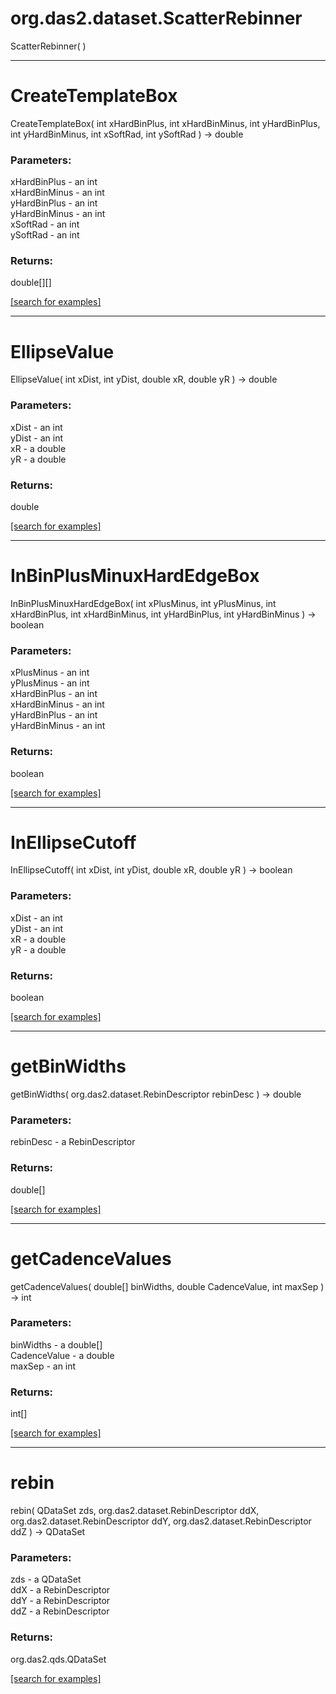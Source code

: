 # org.das2.dataset.ScatterRebinner
ScatterRebinner( )


***
<a name="CreateTemplateBox"></a>
# CreateTemplateBox
CreateTemplateBox( int xHardBinPlus, int xHardBinMinus, int yHardBinPlus, int yHardBinMinus, int xSoftRad, int ySoftRad ) &rarr; double



### Parameters:
xHardBinPlus - an int
<br>xHardBinMinus - an int
<br>yHardBinPlus - an int
<br>yHardBinMinus - an int
<br>xSoftRad - an int
<br>ySoftRad - an int

### Returns:
double[][]


<a href="https://github.com/autoplot/dev/search?q=CreateTemplateBox&unscoped_q=CreateTemplateBox">[search for examples]</a>

***
<a name="EllipseValue"></a>
# EllipseValue
EllipseValue( int xDist, int yDist, double xR, double yR ) &rarr; double



### Parameters:
xDist - an int
<br>yDist - an int
<br>xR - a double
<br>yR - a double

### Returns:
double


<a href="https://github.com/autoplot/dev/search?q=EllipseValue&unscoped_q=EllipseValue">[search for examples]</a>

***
<a name="InBinPlusMinuxHardEdgeBox"></a>
# InBinPlusMinuxHardEdgeBox
InBinPlusMinuxHardEdgeBox( int xPlusMinus, int yPlusMinus, int xHardBinPlus, int xHardBinMinus, int yHardBinPlus, int yHardBinMinus ) &rarr; boolean



### Parameters:
xPlusMinus - an int
<br>yPlusMinus - an int
<br>xHardBinPlus - an int
<br>xHardBinMinus - an int
<br>yHardBinPlus - an int
<br>yHardBinMinus - an int

### Returns:
boolean


<a href="https://github.com/autoplot/dev/search?q=InBinPlusMinuxHardEdgeBox&unscoped_q=InBinPlusMinuxHardEdgeBox">[search for examples]</a>

***
<a name="InEllipseCutoff"></a>
# InEllipseCutoff
InEllipseCutoff( int xDist, int yDist, double xR, double yR ) &rarr; boolean



### Parameters:
xDist - an int
<br>yDist - an int
<br>xR - a double
<br>yR - a double

### Returns:
boolean


<a href="https://github.com/autoplot/dev/search?q=InEllipseCutoff&unscoped_q=InEllipseCutoff">[search for examples]</a>

***
<a name="getBinWidths"></a>
# getBinWidths
getBinWidths( org.das2.dataset.RebinDescriptor rebinDesc ) &rarr; double



### Parameters:
rebinDesc - a RebinDescriptor

### Returns:
double[]


<a href="https://github.com/autoplot/dev/search?q=getBinWidths&unscoped_q=getBinWidths">[search for examples]</a>

***
<a name="getCadenceValues"></a>
# getCadenceValues
getCadenceValues( double[] binWidths, double CadenceValue, int maxSep ) &rarr; int



### Parameters:
binWidths - a double[]
<br>CadenceValue - a double
<br>maxSep - an int

### Returns:
int[]


<a href="https://github.com/autoplot/dev/search?q=getCadenceValues&unscoped_q=getCadenceValues">[search for examples]</a>

***
<a name="rebin"></a>
# rebin
rebin( QDataSet zds, org.das2.dataset.RebinDescriptor ddX, org.das2.dataset.RebinDescriptor ddY, org.das2.dataset.RebinDescriptor ddZ ) &rarr; QDataSet



### Parameters:
zds - a QDataSet
<br>ddX - a RebinDescriptor
<br>ddY - a RebinDescriptor
<br>ddZ - a RebinDescriptor

### Returns:
org.das2.qds.QDataSet


<a href="https://github.com/autoplot/dev/search?q=rebin&unscoped_q=rebin">[search for examples]</a>

